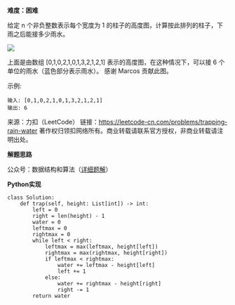 **难度：困难**     

给定 n 个非负整数表示每个宽度为 1 的柱子的高度图，计算按此排列的柱子，下雨之后能接多少雨水。

![](https://assets.leetcode-cn.com/aliyun-lc-upload/uploads/2018/10/22/rainwatertrap.png)


上面是由数组 [0,1,0,2,1,0,1,3,2,1,2,1] 表示的高度图，在这种情况下，可以接 6 个单位的雨水（蓝色部分表示雨水）。 感谢 Marcos 贡献此图。

示例:
```
输入: [0,1,0,2,1,0,1,3,2,1,2,1]
输出: 6
```
来源：力扣（LeetCode）
链接：https://leetcode-cn.com/problems/trapping-rain-water
著作权归领扣网络所有。商业转载请联系官方授权，非商业转载请注明出处。     


**解题思路**    

公众号：数据结构和算法（[详细题解](https://mp.weixin.qq.com/s/7mvEsN1Kx66Z_triq1bPjQ)）

**Python实现**    

```
class Solution:
    def trap(self, height: List[int]) -> int:
        left = 0
        right = len(height) - 1
        water = 0
        leftmax = 0
        rightmax = 0
        while left < right:
            leftmax = max(leftmax, height[left])
            rightmax = max(rightmax, height[right])
            if leftmax < rightmax:
                water += leftmax - height[left]
                left += 1
            else:
                water += rightmax - height[right]
                right -= 1
        return water
```
